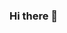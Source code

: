 ### Hi there 👋

<!--
**AllenWrong/AllenWrong** is a ✨ _special_ ✨ repository because its `README.md` (this file) appears on your GitHub profile.

Here are some ideas to get you started:

- 🔭 I’m currently working on data structure, net work, operation system, organization and ...。
- 🌱 I’m currently learning 408. FOR Postgraduate Entrance Examination.
- 👯 I’m looking to collaborate on basic computer knowledge.
- 🤔 I’m looking for help with ....  Currentlly, I do not need help but later i will.
- 💬 Ask me about (Do I need a girl to learn together?)
- 📫 How to reach me: Do you need my qq? Email me by: 884691896@qq.com hahahah...
- 😄 Pronouns: ...
- ⚡ My interest subject: Math. History. Economic. Old Chinese. Philosophy. Investment... so many.
- 😄 A fun project: https://github.com/AllenWrong/nand2tetris (you can build a simple modern computer)
